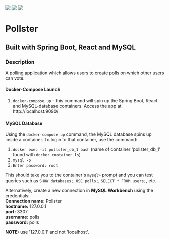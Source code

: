 ![](https://github.com/Lylio/image-repo/blob/master/logos/spring-boot.png?raw=true)
![](https://github.com/Lylio/image-repo/blob/master/logos/react.png?raw=true)
![](https://github.com/Lylio/image-repo/blob/master/logos/mysql.png?raw=true)
# Pollster
## Built with Spring Boot, React and MySQL

### Description
A polling application which allows users to create polls on which other users can vote.

#### Docker-Compose Launch
1. `docker-compose up` - this command will spin up the Spring Boot, React and MySQL-database containers. Access the app
at http://localhost:9090/

#### MySQL Database
Using the `docker-compose up` command, the MySQL database spins up inside a container. To login to that container,
use the command:  
1. `docker exec -it pollster_db_1 bash` (name of container 'pollster_db_1' found with `docker container ls`)
2. `mysql -p`
3. `Enter password: root`

This should take you to the container's `mysql>` prompt and you can test queries such as `SHOW databases;`, `USE polls;`, `SELECT * FROM users;`, etc.


Alternatively, create a new connection in <b>MySQL Workbench</b> using the credentials:
 <br><b>Connection name:</b> Pollster
 <br><b>hostname:</b> 127.0.0.1
 <br><b>port:</b> 3307
 <br><b>username:</b> polls
 <br><b>password:</b> polls

<b>NOTE:</b> use '127.0.0.1' and not 'localhost'.


